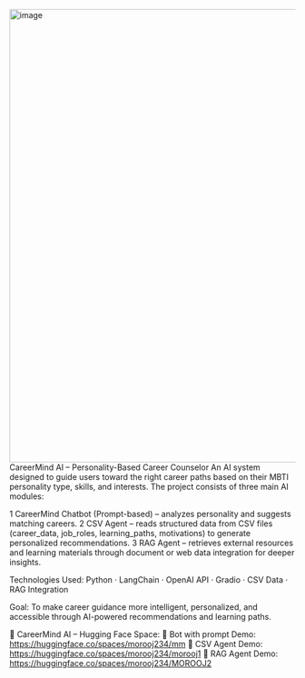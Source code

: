 <img width="1862" height="798" alt="image" src="https://github.com/user-attachments/assets/2b18b46f-0d86-4063-9c5c-c85770c2d253" />CareerMind AI – Personality-Based Career Counselor
An AI system designed to guide users toward the right career paths based on their MBTI personality type, skills, and interests.
The project consists of three main AI modules:

1️ CareerMind Chatbot (Prompt-based) – analyzes personality and suggests matching careers.
2️ CSV Agent – reads structured data from CSV files (career_data, job_roles, learning_paths, motivations) to generate personalized recommendations.
3 RAG Agent – retrieves external resources and learning materials through document or web data integration for deeper insights.

Technologies Used:
Python · LangChain · OpenAI API · Gradio · CSV Data · RAG Integration

 Goal:
To make career guidance more intelligent, personalized, and accessible through AI-powered recommendations and learning paths.

🔸 CareerMind AI – Hugging Face Space:
🔸 Bot with prompt Demo:
https://huggingface.co/spaces/morooj234/mm
🔸 CSV Agent Demo:
https://huggingface.co/spaces/morooj234/morooj1
🔸 RAG Agent Demo:
https://huggingface.co/spaces/morooj234/MOROOJ2
